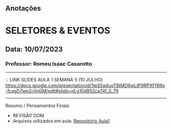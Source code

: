 ## Anotações

# SELETORES & EVENTOS

## Data: 10/07/2023

### Professor: Romeu Isaac Casarotto

---

💡 LINK SLIDES AULA 1 SEMANA 5 (10 JULHO)
https://docs.google.com/presentation/d/1tpS5eduoT8tMD9wLtP9RPXFf89o-fcxgD7wp2cjlnGM/edit#slide=id.g10d952ca74f_0_79

---

Resumo / Pensamentos Finais:

- REVISÃO DOM
- Arquivos utilizados em aula: [Repositório Aula1](https://github.com/vdr3w/aulasdevinhouse/tree/main/semana5/aula1)
